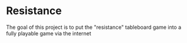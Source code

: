 # Resistance
The goal of this project is to put the "resistance" tableboard game into a fully playable game via the internet
